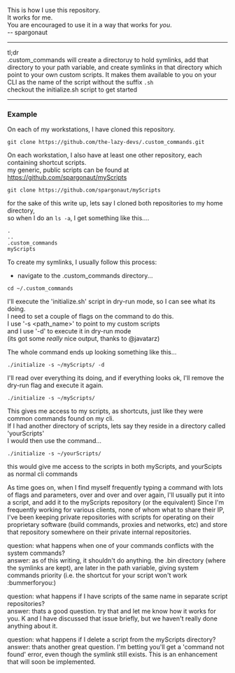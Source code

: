 This is how I use this repository.  
It works for me.  
You are encouraged to use it in a way that works for *you*.  
-- spargonaut

------
tl;dr  
.custom_commands will create a directoruy to hold symlinks, add that directory to your path variable, and create symlinks in that directory which point to your own custom scripts.  It makes them available to you on your CLI as the name of the script without the suffix ```.sh```  
checkout the initialize.sh script to get started

-----

### Example

On each of my workstations, I have cloned this repository.  
```  
git clone https://github.com/the-lazy-devs/.custom_commands.git
```  

On each workstation, I also have at least one other repository, each containing shortcut scripts.  
my generic, public scripts can be found at https://github.com/spargonaut/myScripts  
```  
git clone https://github.com/spargonaut/myScripts  
```  
for the sake of this write up, lets say I cloned both repositories to my home directory,  
so when I do an ```ls -a```, I get something like this....   
```  
.  
..  
.custom_commands  
myScripts  
```  

To create my symlinks, I usually follow this process:  
- navigate to the .custom_commands directory...   
```  
cd ~/.custom_commands  
```  

I'll execute the 'initialize.sh' script in dry-run mode, so I can see what its doing.  
I need to set a couple of flags on the command to do this.  
I use '-s <path_name>' to point to my custom scripts  
and I use '-d' to execute it in dry-run mode  
(its got some *really* nice output, thanks to @javatarz)  

The whole command ends up looking something like this...  
```  
./initialize -s ~/myScripts/ -d  
```  

I'll read over everything its doing, and if everything looks ok, I'll remove the dry-run flag and execute it again.  
```  
./initialize -s ~/myScripts/  
```  

This gives me access to my scripts, as shortcuts, just like they were common commands found on my cli.  
If I had another directory of scripts, lets say they reside in a directory called 'yourScripts'  
I would then use the command...  
```
./initialize -s ~/yourScripts/  
```  
this would give me access to the scripts in both myScripts, and yourScipts as normal cli commands  


As time goes on, when I find myself frequently typing a command with lots of flags and parameters, over and over and over again, I'll usually put it into a script, and add it to the myScripts repository (or the equivalent)
Since I'm frequently working for various clients, none of whom what to share their IP, I've been keeping private repositories with scripts for operating on their proprietary software (build commands, proxies and networks, etc) and store that repository somewhere on their private internal repositories.  


question:  what happens when one of your commands conflicts with the system commands?  
answer:  as of this writing, it shouldn't do anything.  the .bin directory (where the symlinks are kept), are later in the path variable, giving system commands priority (i.e. the shortcut for your script won't work :bummerforyou:)  

question: what happens if I have scripts of the same name in separate script repositories?  
answer:  thats a good question.  try that and let me know how it works for you.  K and I have discussed that issue briefly, but we haven't really done anything about it.  

question:  what happens if I delete a script from the myScripts directory?  
answer:  thats another great question.  I'm betting you'll get a 'command not found' error, even though the symlink still exists.  This is an enhancement that will soon be implemented.  
